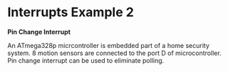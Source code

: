 # Interrupts Example 2
**Pin Change Interrupt**

An ATmega328p micrcontroller is embedded part of a home security system.
8 motion sensors are connected to the port D of microcontroller.
Pin change interrupt can be used to eliminate polling.
